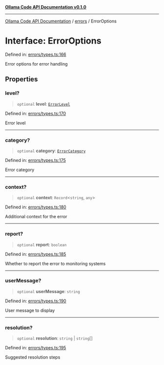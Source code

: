 [**Ollama Code API Documentation v0.1.0**](../../README.md)

***

[Ollama Code API Documentation](../../modules.md) / [errors](../README.md) / ErrorOptions

# Interface: ErrorOptions

Defined in: [errors/types.ts:166](https://github.com/erichchampion/ollama-code/blob/f579fc18d250ee6a96568b59118babb3bbd950b6/ollama-code/src/errors/types.ts#L166)

Error options for error handling

## Properties

### level?

> `optional` **level**: [`ErrorLevel`](../enumerations/ErrorLevel.md)

Defined in: [errors/types.ts:170](https://github.com/erichchampion/ollama-code/blob/f579fc18d250ee6a96568b59118babb3bbd950b6/ollama-code/src/errors/types.ts#L170)

Error level

***

### category?

> `optional` **category**: [`ErrorCategory`](../enumerations/ErrorCategory.md)

Defined in: [errors/types.ts:175](https://github.com/erichchampion/ollama-code/blob/f579fc18d250ee6a96568b59118babb3bbd950b6/ollama-code/src/errors/types.ts#L175)

Error category

***

### context?

> `optional` **context**: `Record`\<`string`, `any`\>

Defined in: [errors/types.ts:180](https://github.com/erichchampion/ollama-code/blob/f579fc18d250ee6a96568b59118babb3bbd950b6/ollama-code/src/errors/types.ts#L180)

Additional context for the error

***

### report?

> `optional` **report**: `boolean`

Defined in: [errors/types.ts:185](https://github.com/erichchampion/ollama-code/blob/f579fc18d250ee6a96568b59118babb3bbd950b6/ollama-code/src/errors/types.ts#L185)

Whether to report the error to monitoring systems

***

### userMessage?

> `optional` **userMessage**: `string`

Defined in: [errors/types.ts:190](https://github.com/erichchampion/ollama-code/blob/f579fc18d250ee6a96568b59118babb3bbd950b6/ollama-code/src/errors/types.ts#L190)

User message to display

***

### resolution?

> `optional` **resolution**: `string` \| `string`[]

Defined in: [errors/types.ts:195](https://github.com/erichchampion/ollama-code/blob/f579fc18d250ee6a96568b59118babb3bbd950b6/ollama-code/src/errors/types.ts#L195)

Suggested resolution steps
